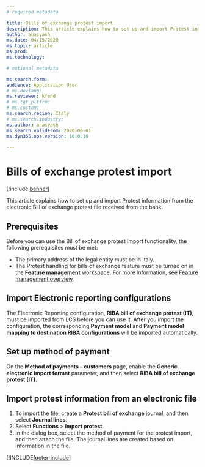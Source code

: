```yaml
---
# required metadata

title: Bills of exchange protest import 
description: This article explains how to set up and import Protest information from an electronic Bill of exchange protest file.
author: anasyash
ms.date: 04/15/2020
ms.topic: article
ms.prod: 
ms.technology: 

# optional metadata

ms.search.form: 
audience: Application User
# ms.devlang: 
ms.reviewer: kfend
# ms.tgt_pltfrm: 
# ms.custom: 
ms.search.region: Italy
# ms.search.industry: 
ms.author: anasyash
ms.search.validFrom: 2020-06-01
ms.dyn365.ops.version: 10.0.10

---
```


# Bills of exchange protest import 

[!include [banner](../includes/banner.md)]

This article explains how to set up and import Protest information from the electronic Bill of exchange protest file received from the bank.

## Prerequisites

Before you can use the Bill of exchange protest import functionality, the following prerequisites must be met:

- The primary address of the legal entity must be in Italy.
- The Protest handling for bills of exchange feature must be turned on in the **Feature management** workspace. For more information, see [Feature management overview](../../fin-ops-core/fin-ops/get-started/feature-management/feature-management-overview.md).

## Import Electronic reporting configurations

The Electronic Reporting configuration, **RIBA bill of exchange protest (IT)**, must be imported from LCS before you can use it. After you import the configuration, the corresponding **Payment model** and **Payment model mapping to destination RIBA configurations** will be imported automatically.

## Set up method of payment

On the **Method of payments – customers** page, enable the **Generic electronic import format** parameter, and then select **RIBA bill of exchange protest (IT)**. 

## Import protest information from an electronic file

1. To import the file, create a **Protest bill of exchange** journal, and then select **Journal lines**.
2. Select **Functions** \> **Import protest**.
3. In the dialog box, select the method of payment for the protest import, and then attach the file. The journal lines are created based on information in the file.


[!INCLUDE[footer-include](../../includes/footer-banner.md)]
